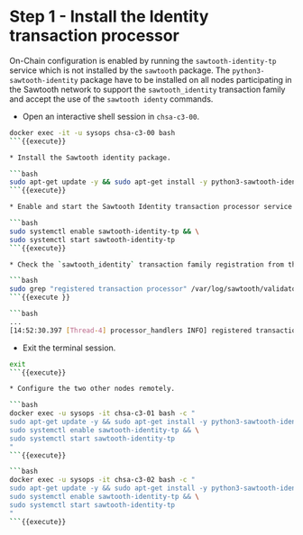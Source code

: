 # Step 1 - Install the Identity transaction processor

On-Chain configuration is enabled by running the `sawtooth-identity-tp` service which is not installed by the `sawtooth` package.
The `python3-sawtooth-identity` package have to be installed on all nodes participating in the Sawtooth network to support the `sawtooth_identity` transaction family and accept the use of the `sawtooth identy` commands.

* Open an interactive shell session in `chsa-c3-00`.

```bash
docker exec -it -u sysops chsa-c3-00 bash
```{{execute}}

* Install the Sawtooth identity package.

```bash
sudo apt-get update -y && sudo apt-get install -y python3-sawtooth-identity
```{{execute}}

* Enable and start the Sawtooth Identity transaction processor service.

```bash
sudo systemctl enable sawtooth-identity-tp && \
sudo systemctl start sawtooth-identity-tp
```{{execute}}

* Check the `sawtooth_identity` transaction family registration from the validator logs.

```bash
sudo grep "registered transaction processor" /var/log/sawtooth/validator-debug.log
```{{execute }}

```bash
...
[14:52:30.397 [Thread-4] processor_handlers INFO] registered transaction processor: connection_id=5446fa9af5088c45b9ec4b74468554d44bcf05400dc5867bb4f5bb2912da4e31d5ed7e1f55a4feef3a721b7048fc4cd055b8510c55a6490ab17c852dc923be54, family=sawtooth_identity, version=1.0, namespaces=['00001d']
```

* Exit the terminal session.

```bash
exit
```{{execute}}

* Configure the two other nodes remotely.

```bash
docker exec -u sysops -it chsa-c3-01 bash -c "
sudo apt-get update -y && sudo apt-get install -y python3-sawtooth-identity &&\
sudo systemctl enable sawtooth-identity-tp && \
sudo systemctl start sawtooth-identity-tp
"
```{{execute}}

```bash
docker exec -u sysops -it chsa-c3-02 bash -c "
sudo apt-get update -y && sudo apt-get install -y python3-sawtooth-identity &&\
sudo systemctl enable sawtooth-identity-tp && \
sudo systemctl start sawtooth-identity-tp
"
```{{execute}}
